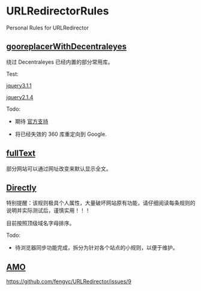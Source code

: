 # URLRedirectorRules
Personal Rules for URLRedirector

## [gooreplacerWithDecentraleyes](https://raw.githubusercontent.com/ivysrono/URLRedirectorRules/master/gooreplacerWithDecentraleyes.json)

绕过 Decentraleyes 已经内置的部分常用库。

Test:

[jquery3.1.1](https://ajax.googleapis.com/ajax/libs/jquery/3.1.1/jquery.min.js)

[jquery2.1.4](https://ajax.googleapis.com/ajax/libs/jquery/2.1.4/jquery.min.js)

Todo:

- 期待 [官方支持](https://github.com/fengyc/URLRedirector/issues/10)

- 将已经失效的 360 库重定向到 Google.

## [fullText](https://raw.githubusercontent.com/ivysrono/URLRedirectorRules/master/fullText.json)

部分网站可以通过网址改变来默认显示全文。

## [Directly](https://raw.githubusercontent.com/ivysrono/URLRedirectorRules/master/Directly.json)

特别提醒：该规则极具个人属性，大量破坏网站原有功能，请仔细阅读每条规则的说明并实际测试后，谨慎实用！！！

目前按照顶级域名字母排序。

Todo:

- 待浏览器同步功能完成，拆分为针对各个站点的小规则，以便于维护。

## [AMO](https://raw.githubusercontent.com/ivysrono/URLRedirectorRules/master/AMO.json)

https://github.com/fengyc/URLRedirector/issues/9
